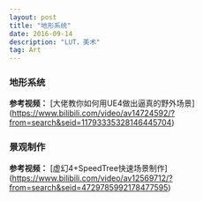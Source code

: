```yaml
---
layout: post
title: "地形系统"
date: 2016-09-14
description: "LUT，美术"
tag: Art
---  
```

### 地形系统
**参考视频：**
[大佬教你如何用UE4做出逼真的野外场景]
(https://www.bilibili.com/video/av14724592/?from=search&seid=11793335328146445704)


### 景观制作

**参考视频：**
[虚幻4+SpeedTree快速场景制作]
(https://www.bilibili.com/video/av12569712/?from=search&seid=4729785992178477595)
